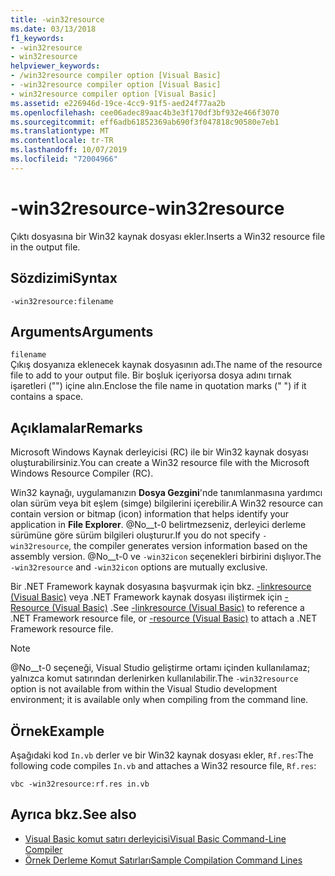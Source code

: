 ```yaml
---
title: -win32resource
ms.date: 03/13/2018
f1_keywords:
- -win32resource
- win32resource
helpviewer_keywords:
- /win32resource compiler option [Visual Basic]
- -win32resource compiler option [Visual Basic]
- win32resource compiler option [Visual Basic]
ms.assetid: e226946d-19ce-4cc9-91f5-aed24f77aa2b
ms.openlocfilehash: cee06adec89aac4b3e3f170df3bf932e466f3070
ms.sourcegitcommit: eff6adb61852369ab690f3f047818c90580e7eb1
ms.translationtype: MT
ms.contentlocale: tr-TR
ms.lasthandoff: 10/07/2019
ms.locfileid: "72004966"
---
```

# <a name="-win32resource"></a><span data-ttu-id="70c8c-102">-win32resource</span><span class="sxs-lookup"><span data-stu-id="70c8c-102">-win32resource</span></span>
<span data-ttu-id="70c8c-103">Çıktı dosyasına bir Win32 kaynak dosyası ekler.</span><span class="sxs-lookup"><span data-stu-id="70c8c-103">Inserts a Win32 resource file in the output file.</span></span>  
  
## <a name="syntax"></a><span data-ttu-id="70c8c-104">Sözdizimi</span><span class="sxs-lookup"><span data-stu-id="70c8c-104">Syntax</span></span>  
  
```console  
-win32resource:filename  
```  
  
## <a name="arguments"></a><span data-ttu-id="70c8c-105">Arguments</span><span class="sxs-lookup"><span data-stu-id="70c8c-105">Arguments</span></span>  
 `filename`  
 <span data-ttu-id="70c8c-106">Çıkış dosyanıza eklenecek kaynak dosyasının adı.</span><span class="sxs-lookup"><span data-stu-id="70c8c-106">The name of the resource file to add to your output file.</span></span> <span data-ttu-id="70c8c-107">Bir boşluk içeriyorsa dosya adını tırnak işaretleri ("") içine alın.</span><span class="sxs-lookup"><span data-stu-id="70c8c-107">Enclose the file name in quotation marks (" ") if it contains a space.</span></span>  
  
## <a name="remarks"></a><span data-ttu-id="70c8c-108">Açıklamalar</span><span class="sxs-lookup"><span data-stu-id="70c8c-108">Remarks</span></span>  
 <span data-ttu-id="70c8c-109">Microsoft Windows Kaynak derleyicisi (RC) ile bir Win32 kaynak dosyası oluşturabilirsiniz.</span><span class="sxs-lookup"><span data-stu-id="70c8c-109">You can create a Win32 resource file with the Microsoft Windows Resource Compiler (RC).</span></span>  
  
 <span data-ttu-id="70c8c-110">Win32 kaynağı, uygulamanızın **Dosya Gezgini**'nde tanımlanmasına yardımcı olan sürüm veya bit eşlem (simge) bilgilerini içerebilir.</span><span class="sxs-lookup"><span data-stu-id="70c8c-110">A Win32 resource can contain version or bitmap (icon) information that helps identify your application in **File Explorer**.</span></span> <span data-ttu-id="70c8c-111">@No__t-0 belirtmezseniz, derleyici derleme sürümüne göre sürüm bilgileri oluşturur.</span><span class="sxs-lookup"><span data-stu-id="70c8c-111">If you do not specify `-win32resource`, the compiler generates version information based on the assembly version.</span></span> <span data-ttu-id="70c8c-112">@No__t-0 ve `-win32icon` seçenekleri birbirini dışlıyor.</span><span class="sxs-lookup"><span data-stu-id="70c8c-112">The `-win32resource` and `-win32icon` options are mutually exclusive.</span></span>  
  
 <span data-ttu-id="70c8c-113">Bir .NET Framework kaynak dosyasına başvurmak için bkz. [-linkresource (Visual Basic)](../../../visual-basic/reference/command-line-compiler/linkresource.md) veya .NET Framework kaynak dosyası iliştirmek için [-Resource (Visual Basic)](../../../visual-basic/reference/command-line-compiler/resource.md) .</span><span class="sxs-lookup"><span data-stu-id="70c8c-113">See [-linkresource (Visual Basic)](../../../visual-basic/reference/command-line-compiler/linkresource.md) to reference a .NET Framework resource file, or [-resource (Visual Basic)](../../../visual-basic/reference/command-line-compiler/resource.md) to attach a .NET Framework resource file.</span></span>  
  
> [!NOTE]
> <span data-ttu-id="70c8c-114">@No__t-0 seçeneği, Visual Studio geliştirme ortamı içinden kullanılamaz; yalnızca komut satırından derlenirken kullanılabilir.</span><span class="sxs-lookup"><span data-stu-id="70c8c-114">The `-win32resource` option is not available from within the Visual Studio development environment; it is available only when compiling from the command line.</span></span>  
  
## <a name="example"></a><span data-ttu-id="70c8c-115">Örnek</span><span class="sxs-lookup"><span data-stu-id="70c8c-115">Example</span></span>  
 <span data-ttu-id="70c8c-116">Aşağıdaki kod `In.vb` derler ve bir Win32 kaynak dosyası ekler, `Rf.res`:</span><span class="sxs-lookup"><span data-stu-id="70c8c-116">The following code compiles `In.vb` and attaches a Win32 resource file, `Rf.res`:</span></span>  
  
```console  
vbc -win32resource:rf.res in.vb  
```  
  
## <a name="see-also"></a><span data-ttu-id="70c8c-117">Ayrıca bkz.</span><span class="sxs-lookup"><span data-stu-id="70c8c-117">See also</span></span>

- [<span data-ttu-id="70c8c-118">Visual Basic komut satırı derleyicisi</span><span class="sxs-lookup"><span data-stu-id="70c8c-118">Visual Basic Command-Line Compiler</span></span>](../../../visual-basic/reference/command-line-compiler/index.md)
- [<span data-ttu-id="70c8c-119">Örnek Derleme Komut Satırları</span><span class="sxs-lookup"><span data-stu-id="70c8c-119">Sample Compilation Command Lines</span></span>](../../../visual-basic/reference/command-line-compiler/sample-compilation-command-lines.md)
